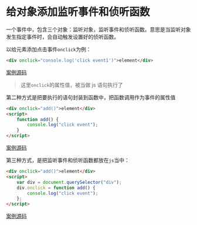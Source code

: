 # 给对象添加监听事件和侦听函数

一个事件中，包含三个对象：监听对象，监听事件和侦听函数。意思是当监听对象发生指定事件时，会自动触发设置好的侦听函数。

以给元素添加点击事件`onclick`为例：

```html
<div onclick="console.log('click event1')">element</div>
```

[案例源码](./demo/demo01.html)

> 这里`onclick`的属性值，被当做 js 语句执行了

第二种方式是把要执行的语句封装到函数中，把函数调用作为事件的属性值

```html
<div onclick="add()">element</div>
<script>
    function add() {
        console.log("click event");
    }
</script>
```

[案例源码](./demo/demo02.html)

第三种方式，是把监听事件和侦听函数都放在`js`当中：

```html
<div onclick="add()">element</div>
<script>
    var div = document.querySelector("div");
    div.onclick = function add() {
        console.log("click event");
    };
</script>
```

[案例源码](./demo/demo03.html)
